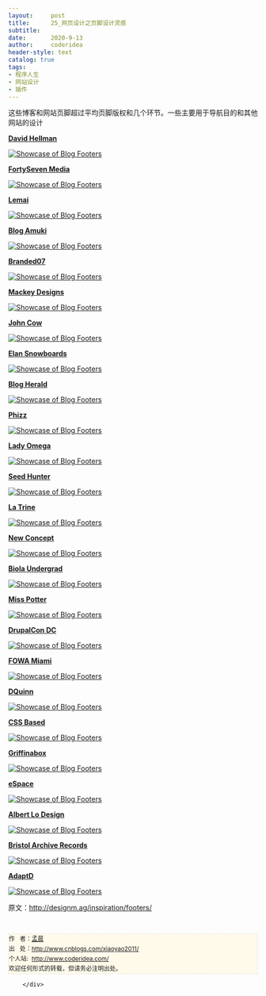 ```yaml
---
layout:     post
title:      25_网页设计之页脚设计灵感
subtitle:   
date:       2020-9-13
author:     coderidea
header-style: text
catalog: true
tags:
- 程序人生
- 网站设计
- 插件
--- 
```

<div class="postBody">
			<div id="cnblogs_post_body" class="blogpost-body"><p><span>这些博客和网站页脚超过平均页脚版权和几个环节。</span><span>一些主要用于导航目的和其他网站的设计</span></p>
<p><a href="http://www.davidhellmann.com/"><strong>David Hellman</strong></a></p>
<p><a href="http://www.davidhellmann.com/"><img class="imgborder" src="http://designm.ag/images/arch/foot/hellman-foot.jpg" alt="Showcase of Blog Footers" /></a></p>
<p><a href="http://fortysevenmedia.com/"><strong>FortySeven Media</strong></a></p>
<p><a href="http://fortysevenmedia.com/"><img class="imgborder" src="http://designm.ag/images/arch/foot/47-foot.jpg" alt="Showcase of Blog Footers" /></a></p>
<p><a href="http://iemai.com.br/blog/"><strong>Lemai</strong></a></p>
<p><a href="http://iemai.com.br/blog/"><img class="imgborder" src="http://designm.ag/images/arch/foot/lemai-foot.jpg" alt="Showcase of Blog Footers" /></a></p>
<p><a href="http://www.amuki.blogspot.com/"><strong>Blog Amuki</strong></a></p>
<p><a href="http://www.amuki.blogspot.com/"><img class="imgborder" src="http://designm.ag/images/arch/foot/amuki-foot.jpg" alt="Showcase of Blog Footers" /></a></p>
<p><a href="http://www.branded07.com/"><strong>Branded07</strong></a></p>
<p><a href="http://www.branded07.com/"><img class="imgborder" src="http://designm.ag/images/arch/foot/branded-foot.jpg" alt="Showcase of Blog Footers" /></a></p>
<p><a href="http://www.mackeydesigns.com/"><strong>Mackey Designs</strong></a></p>
<p><a href="http://www.mackeydesigns.com/"><img class="imgborder" src="http://designm.ag/images/arch/foot/mackey-foot.jpg" alt="Showcase of Blog Footers" /></a></p>
<p><a href="http://www.johncow.com/"><strong>John Cow</strong></a></p>
<p><a href="http://www.johncow.com/"><img class="imgborder" src="http://designm.ag/images/arch/foot/cow-foot.jpg" alt="Showcase of Blog Footers" /></a></p>
<p><a href="http://www.elansnowboards.com/en/"><strong>Elan Snowboards</strong></a></p>
<p><a href="http://www.elansnowboards.com/en/"><img class="imgborder" src="http://designm.ag/images/arch/foot/elan-foot.jpg" alt="Showcase of Blog Footers" /></a></p>
<p><a href="http://www.blogherald.com/"><strong>Blog Herald</strong></a></p>
<p><a href="http://www.blogherald.com/"><img class="imgborder" src="http://designm.ag/images/arch/foot/herald-foot.jpg" alt="Showcase of Blog Footers" /></a></p>
<p><a href="http://www.phizz.biz/"><strong>Phizz</strong></a></p>
<p><a href="http://www.phizz.biz/"><img class="imgborder" src="http://designm.ag/images/arch/foot/phizz-foot.jpg" alt="Showcase of Blog Footers" /></a></p>
<p><a href="http://www.ladyomega.com/"><strong>Lady Omega</strong></a></p>
<p><a href="http://www.ladyomega.com/"><img class="imgborder" src="http://designm.ag/images/arch/foot/omega-foot.jpg" alt="Showcase of Blog Footers" /></a></p>
<p><a href="http://www.seedhunter.com/"><strong>Seed Hunter</strong></a></p>
<p><a href="http://www.seedhunter.com/"><img class="imgborder" src="http://designm.ag/images/arch/foot/seed-foot.jpg" alt="Showcase of Blog Footers" /></a></p>
<p><a href="http://www.latrine.cz/"><strong>La Trine</strong></a></p>
<p><a href="http://www.latrine.cz/"><img class="imgborder" src="http://designm.ag/images/arch/foot/latrine-foot.jpg" alt="Showcase of Blog Footers" /></a></p>
<p><a href="http://www.newconcept.hu/"><strong>New Concept</strong></a></p>
<p><a href="http://www.newconcept.hu/"><img class="imgborder" src="http://designm.ag/images/arch/foot/concept-foot.jpg" alt="Showcase of Blog Footers" /></a></p>
<p><a href="http://www.biola.edu/undergrad/"><strong>Biola Undergrad</strong></a></p>
<p><a href="http://www.biola.edu/undergrad/"><img class="imgborder" src="http://designm.ag/images/arch/foot/biola-foot.jpg" alt="Showcase of Blog Footers" /></a></p>
<p><a href="http://www.peterrabbit.com/miss_potter/home/index.cfm"><strong>Miss Potter</strong></a></p>
<p><a href="http://www.peterrabbit.com/miss_potter/home/index.cfm"><img class="imgborder" src="http://designm.ag/images/arch/foot/potter-foot.jpg" alt="Showcase of Blog Footers" /></a></p>
<p><a href="http://dc2009.drupalcon.org/"><strong>DrupalCon DC</strong></a></p>
<p><a href="http://dc2009.drupalcon.org/"><img class="imgborder" src="http://designm.ag/images/arch/foot/drupal-foot.jpg" alt="Showcase of Blog Footers" /></a></p>
<p><a href="http://events.carsonified.com/fowa/2009/miami"><strong>FOWA Miami</strong></a></p>
<p><a href="http://events.carsonified.com/fowa/2009/miami"><img class="imgborder" src="http://designm.ag/images/arch/foot/fowa-foot.jpg" alt="Showcase of Blog Footers" /></a></p>
<p><a href="http://www.dquinn.net/"><strong>DQuinn</strong></a></p>
<p><a href="http://www.dquinn.net/"><img class="imgborder" src="http://designm.ag/images/arch/foot/quinn-foot.jpg" alt="Showcase of Blog Footers" /></a></p>
<p><a href="http://www.cssbased.com/"><strong>CSS Based</strong></a></p>
<p><a href="http://www.cssbased.com/"><img class="imgborder" src="http://designm.ag/images/arch/foot/based-foot.jpg" alt="Showcase of Blog Footers" /></a></p>
<p><a href="http://www.griffinabox.co.uk/"><strong>Griffinabox</strong></a></p>
<p><a href="http://www.griffinabox.co.uk/"><img class="imgborder" src="http://designm.ag/images/arch/foot/griff-foot.jpg" alt="Showcase of Blog Footers" /></a></p>
<p><a href="http://www.espace.com.eg/"><strong>eSpace</strong></a></p>
<p><a href="http://www.espace.com.eg/"><img class="imgborder" src="http://designm.ag/images/arch/foot/espace-foot.jpg" alt="Showcase of Blog Footers" /></a></p>
<p><a href="http://www.albertlo.com/"><strong>Albert Lo Design</strong></a></p>
<p><a href="http://www.albertlo.com/"><img class="imgborder" src="http://designm.ag/images/arch/foot/lo-foot.jpg" alt="Showcase of Blog Footers" /></a></p>
<p><a href="http://www.bristolarchiverecords.com/"><strong>Bristol Archive Records</strong></a></p>
<p><a href="http://www.bristolarchiverecords.com/"><img class="imgborder" src="http://designm.ag/images/arch/foot/bristol-foot.jpg" alt="Showcase of Blog Footers" /></a></p>
<p><a href="http://adaptd.com/"><strong>AdaptD</strong></a></p>
<p><a href="http://adaptd.com/"><img class="imgborder" src="http://designm.ag/images/arch/foot/adaptd-foot.jpg" alt="Showcase of Blog Footers" /></a></p>
<p><span>原文：<a href="http://designm.ag/inspiration/footers/">http://designm.ag/inspiration/footers/</a></span></p>


<div id="ckepop"> </div>
<div>
<p id="PSignature" style="line-height:20px;background:#FFFAEA no-repeat 2% 50%;font-size:12px;border:#e0e0e0 1px dashed;">作   者：<a href="http://www.cnblogs.com/xiaoyao2011/">孟晨</a> <br /> 出   处：<a href="http://www.cnblogs.com/xiaoyao2011/">http://www.cnblogs.com/xiaoyao2011/</a> <br />个人站:  <a href="http://www.coderidea.com/">http://www.coderidea.com/</a><br />欢迎任何形式的转载，但请务必注明出处。</p>



</div></div><div id="MySignature"></div>
<div class="clear"></div>
<div id="blog_post_info_block">
<div id="BlogPostCategory"></div>
<div id="EntryTag"></div>
<div id="blog_post_info">
</div>
<div class="clear"></div>
<div id="post_next_prev"></div>
</div>


		</div>